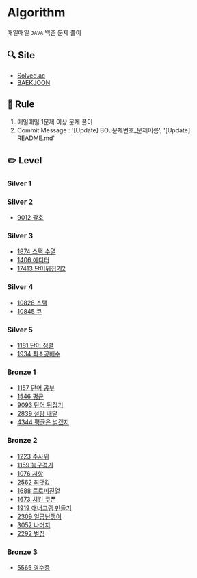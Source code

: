 # Algorithm
매일매일 `JAVA` 백준 문제 풀이

## 🔍 Site
- [Solved.ac](https://solved.ac)
- [BAEKJOON](https://www.acmicpc.net)

## 📏 Rule
1. 매일매일 1문제 이상 문제 풀이
2. Commit Message : '[Update] BOJ문제번호_문제이름', '[Update] README.md'

## ✏️ Level

### Silver 1
### Silver 2
- [9012 괄호](https://github.com/JegalEun/Algorithm_JAVA/blob/main/Week/Week03/BOJ9012.java)

### Silver 3
- [1874 스택 수열](https://github.com/JegalEun/Algorithm_JAVA/blob/main/Week/Week03/BOJ1874.java)
- [1406 에디터](https://github.com/JegalEun/Algorithm_JAVA/blob/main/Week/Week03/BOJ1406.java)
- [17413 단어뒤집기2](https://github.com/JegalEun/Algorithm_JAVA/blob/main/Week/Week03/BOJ17413.java)

### Silver 4
- [10828 스택](https://github.com/JegalEun/Algorithm_JAVA/blob/main/Week/Week02/BOJ10828.java)
- [10845 큐](https://github.com/JegalEun/Algorithm_JAVA/blob/main/Week/Week02/BOJ10845.java)

### Silver 5
- [1181 단어 정렬](https://github.com/JegalEun/Algorithm_JAVA/blob/main/Week/Week03/BOJ1181.java)
- [1934 최소공배수](https://github.com/JegalEun/Algorithm_JAVA/blob/main/Week/Week03/BOJ1934.java)

### Bronze 1
- [1157 단어 공부](https://github.com/JegalEun/Algorithm_JAVA/blob/main/Week/Week02/BOJ1157.java)
- [1546 평균](https://github.com/JegalEun/Algorithm_JAVA/blob/main/Week/Week02/BOJ1546.java)
- [9093 단어 뒤집기](https://github.com/JegalEun/Algorithm_JAVA/blob/main/Week/Week03/BOJ9093.java)
- [2839 설탕 배달](https://github.com/JegalEun/Algorithm_JAVA/blob/main/Week/Week03/BOJ2839.java)
- [4344 평균은 넘겠지](https://github.com/JegalEun/Algorithm_JAVA/blob/main/Week/Week03/BOJ4344.java)

### Bronze 2
- [1223 주사위](https://github.com/JegalEun/Algorithm_JAVA/blob/main/Week/Week01/BOJ1233.java)
- [1159 농구경기](https://github.com/JegalEun/Algorithm_JAVA/blob/main/Week/Week01/BOJ1159.java)
- [1076 저항](https://github.com/JegalEun/Algorithm_JAVA/blob/main/Week/Week01/BOJ1076.java)
- [2562 최댓값](https://github.com/JegalEun/Algorithm_JAVA/blob/main/Week/Week01/BOJ2562.java)
- [1688 트로피진열](https://github.com/JegalEun/Algorithm_JAVA/blob/main/Week/Week01/BOJ1668.java)
- [1673 치킨 쿠폰](https://github.com/JegalEun/Algorithm_JAVA/blob/main/Week/Week02/BOJ1673.java)
- [1919 애너그램 만들기](https://github.com/JegalEun/Algorithm_JAVA/blob/main/Week/Week02/BOJ1919.java)
- [2309 일곱난쟁이](https://github.com/JegalEun/Algorithm_JAVA/blob/main/Week/Week02/BOJ2309.java) 
- [3052 나머지](https://github.com/JegalEun/Algorithm_JAVA/blob/main/Week/Week02/BOJ3052.java)
- [2292 벌집](https://github.com/JegalEun/Algorithm_JAVA/blob/main/Week/Week02/BOJ2292.java)

### Bronze 3
- [5565 영수증](https://github.com/JegalEun/Algorithm_JAVA/blob/main/Week/Week02/BOJ5565.java)

